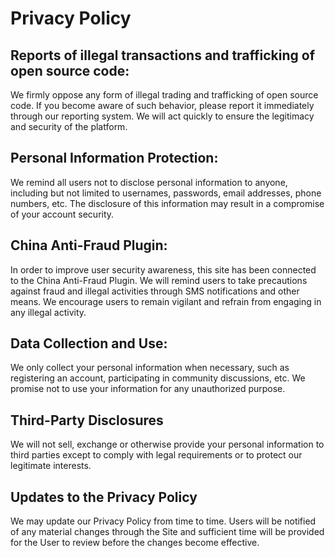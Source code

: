 # Privacy Policy

## Reports of illegal transactions and trafficking of open source code:

We firmly oppose any form of illegal trading and trafficking of open source code. If you become aware of such behavior, please report it immediately through our reporting system. We will act quickly to ensure the legitimacy and security of the platform.

## Personal Information Protection:
We remind all users not to disclose personal information to anyone, including but not limited to usernames, passwords, email addresses, phone numbers, etc. The disclosure of this information may result in a compromise of your account security.

## China Anti-Fraud Plugin:
In order to improve user security awareness, this site has been connected to the China Anti-Fraud Plugin. We will remind users to take precautions against fraud and illegal activities through SMS notifications and other means. We encourage users to remain vigilant and refrain from engaging in any illegal activity.

## Data Collection and Use:
We only collect your personal information when necessary, such as registering an account, participating in community discussions, etc. We promise not to use your information for any unauthorized purpose.

## Third-Party Disclosures
We will not sell, exchange or otherwise provide your personal information to third parties except to comply with legal requirements or to protect our legitimate interests.

## Updates to the Privacy Policy
We may update our Privacy Policy from time to time. Users will be notified of any material changes through the Site and sufficient time will be provided for the User to review before the changes become effective.